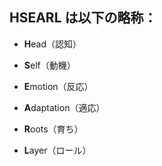 ## HSEARL は以下の略称：

- **H**ead（認知）

- **S**elf（動機）

- **E**motion（反応）

- **A**daptation（適応）

- **R**oots（育ち）

- **L**ayer（ロール）

